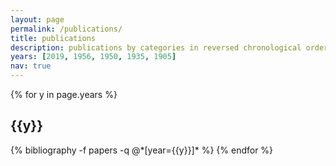 ```yaml
---
layout: page
permalink: /publications/
title: publications
description: publications by categories in reversed chronological order. generated by jekyll-scholar.
years: [2019, 1956, 1950, 1935, 1905]
nav: true
---
```


<div class="publications">

{% for y in page.years %}
  <h2 class="year">{{y}}</h2>
  {% bibliography -f papers -q @*[year={{y}}]* %}
{% endfor %}

</div>
